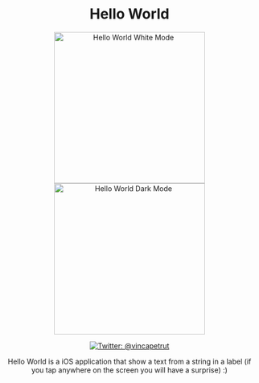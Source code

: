 <h1 align="center">Hello World</h1>

<p align="center">
    <img src="https://i.im.ge/2022/06/22/uoFNrF.png" alt="Hello World White Mode" width="300" /></a>
    <img src="https://i.im.ge/2022/06/22/uoFP0K.png" alt="Hello World Dark Mode" width="300" /></a>
</p>

<p align="center">
    <a href="https://twitter.com/vincapetrut">
        <img src="https://img.shields.io/badge/Contact-@vincapetrut-brightgreen" alt="Twitter: @vincapetrut" />
    </a>
</p>

<p align="center">Hello World is a iOS application that show a text from a string in a label (if you tap anywhere on the screen you will have a surprise) :)</p>